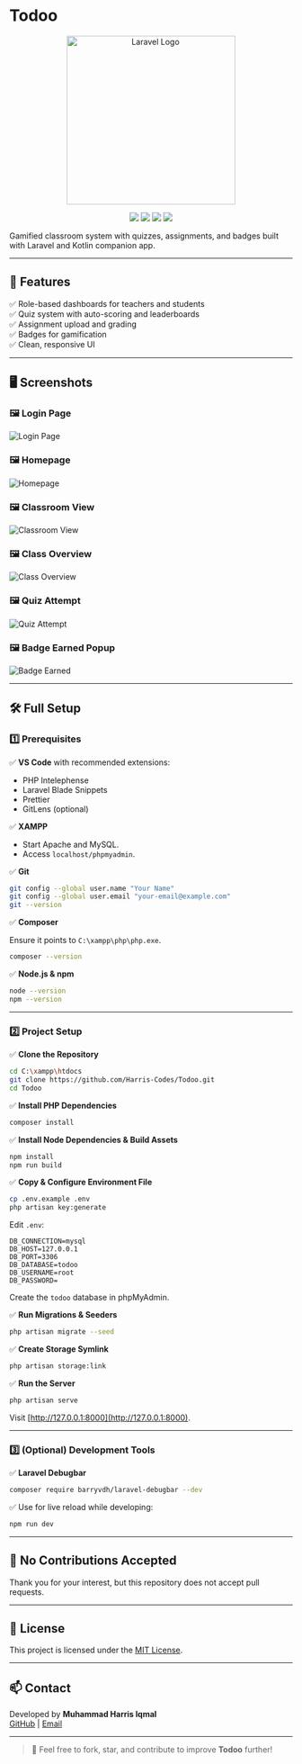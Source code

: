 # Todoo

<p align="center">
  <img src="https://laravel.com/img/logotype.min.svg" alt="Laravel Logo" width="300">
</p>

<p align="center">
  <img src="https://img.shields.io/badge/Laravel-10-red?logo=laravel">
  <img src="https://img.shields.io/badge/PHP-8.2-blue?logo=php">
  <img src="https://img.shields.io/badge/license-MIT-green">
  <img src="https://img.shields.io/badge/status-Active-brightgreen">
</p>

Gamified classroom system with quizzes, assignments, and badges built with Laravel and Kotlin companion app.

---

## 🚀 Features

✅ Role-based dashboards for teachers and students  
✅ Quiz system with auto-scoring and leaderboards  
✅ Assignment upload and grading  
✅ Badges for gamification  
✅ Clean, responsive UI

---

## 🖥️ Screenshots

### 🖼️ Login Page
![Login Page](images/screenshots/loginpage.png)

### 🖼️ Homepage
![Homepage](images/screenshots/homepage.png)

### 🖼️ Classroom View
![Classroom View](images/screenshots/classroom.png)

### 🖼️ Class Overview
![Class Overview](images/screenshots/classoverview.png)

### 🖼️ Quiz Attempt
![Quiz Attempt](images/screenshots/quiz.png)

### 🖼️ Badge Earned Popup
![Badge Earned](images/screenshots/BadgeEarned.png)


---

## 🛠️ Full Setup

### 1️⃣ Prerequisites

✅ **VS Code** with recommended extensions:
- PHP Intelephense
- Laravel Blade Snippets
- Prettier
- GitLens (optional)

✅ **XAMPP**
- Start Apache and MySQL.
- Access `localhost/phpmyadmin`.

✅ **Git**

```bash
git config --global user.name "Your Name"
git config --global user.email "your-email@example.com"
git --version
```

✅ **Composer**

Ensure it points to `C:\xampp\php\php.exe`.

```bash
composer --version
```

✅ **Node.js & npm**

```bash
node --version
npm --version
```

---

### 2️⃣ Project Setup

✅ **Clone the Repository**

```bash
cd C:\xampp\htdocs
git clone https://github.com/Harris-Codes/Todoo.git
cd Todoo
```

✅ **Install PHP Dependencies**

```bash
composer install
```

✅ **Install Node Dependencies & Build Assets**

```bash
npm install
npm run build
```

✅ **Copy & Configure Environment File**

```bash
cp .env.example .env
php artisan key:generate
```

Edit `.env`:

```
DB_CONNECTION=mysql
DB_HOST=127.0.0.1
DB_PORT=3306
DB_DATABASE=todoo
DB_USERNAME=root
DB_PASSWORD=
```

Create the `todoo` database in phpMyAdmin.

✅ **Run Migrations & Seeders**

```bash
php artisan migrate --seed
```

✅ **Create Storage Symlink**

```bash
php artisan storage:link
```

✅ **Run the Server**

```bash
php artisan serve
```

Visit [http://127.0.0.1:8000](http://127.0.0.1:8000).

---

### 3️⃣ (Optional) Development Tools

✅ **Laravel Debugbar**

```bash
composer require barryvdh/laravel-debugbar --dev
```

✅ Use for live reload while developing:

```bash
npm run dev
```

---

## 🚫 No Contributions Accepted

Thank you for your interest, but this repository does not accept pull requests.

---

## 📄 License

This project is licensed under the [MIT License](LICENSE).

---

## 📫 Contact

Developed by **Muhammad Harris Iqmal**  
[GitHub](https://github.com/Harris-Codes) | [Email](mailto:muhdharris9901@gmail.com)

---

> 🚀 Feel free to fork, star, and contribute to improve **Todoo** further!
